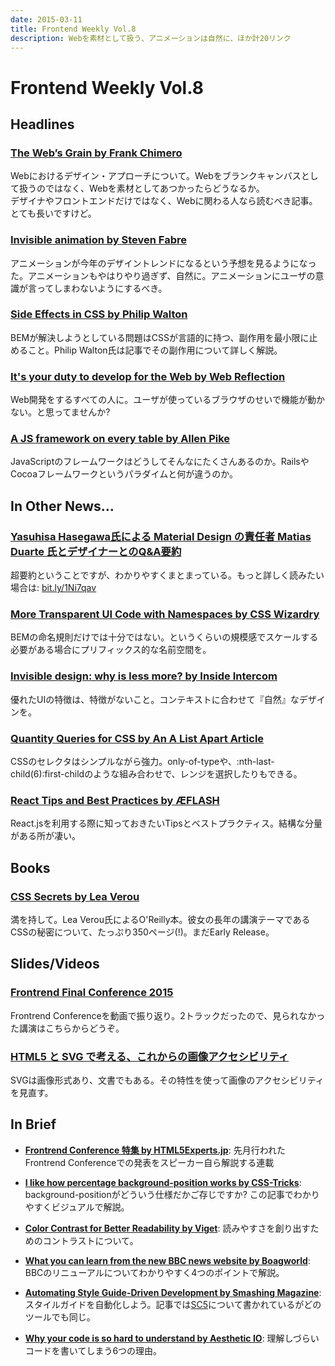 ```yaml
---
date: 2015-03-11
title: Frontend Weekly Vol.8
description: Webを素材として扱う、アニメーションは自然に、ほか計20リンク
---
```


# Frontend Weekly Vol.8

## Headlines

### [The Web’s Grain by Frank Chimero](http://frankchimero.com/talks/the-webs-grain/transcript/)

Webにおけるデザイン・アプローチについて。Webをブランクキャンバスとして扱うのではなく、Webを素材としてあつかったらどうなるか。  
デザイナやフロントエンドだけではなく、Webに関わる人なら読むべき記事。とても長いですけど。

### [Invisible animation by Steven Fabre](https://medium.com/@stevenfabre/invisible-animation-ffa27d0b77e5)

アニメーションが今年のデザイントレンドになるという予想を見るようになった。アニメーションもやはりやり過ぎず、自然に。アニメーションにユーザの意識が言ってしまわないようにするべき。

### [Side Effects in CSS by Philip Walton](http://philipwalton.com/articles/side-effects-in-css/)

BEMが解決しようとしている問題はCSSが言語的に持つ、副作用を最小限に止めること。Philip Walton氏は記事でその副作用について詳しく解説。

### [It's your duty to develop for the Web by Web Reflection](http://webreflection.blogspot.jp/2015/02/its-your-duty-to-develop-for-web.html)

Web開発をするすべての人に。ユーザが使っているブラウザのせいで機能が動かない。と思ってませんか?

### [A JS framework on every table by Allen Pike](http://www.allenpike.com/2015/javascript-framework-fatigue/)

JavaScriptのフレームワークはどうしてそんなにたくさんあるのか。RailsやCocoaフレームワークというパラダイムと何が違うのか。

## In Other News…

### [Yasuhisa Hasegawa氏による Material Design の責任者 Matias Duarte 氏とデザイナーとのQ&A要約](https://twitter.com/yhassy/status/573289433547575297)

超要約ということですが、わかりやすくまとまっている。もっと詳しく読みたい場合は: [bit.ly/1Ni7qav](bit.ly/1Ni7qav)

### [More Transparent UI Code with Namespaces by CSS Wizardry](http://csswizardry.com/2015/03/more-transparent-ui-code-with-namespaces/)

BEMの命名規則だけでは十分ではない。というくらいの規模感でスケールする必要がある場合にプリフィックス的な名前空間を。

### [Invisible design: why is less more? by Inside Intercom](http://blog.intercom.io/invisible-design/)

優れたUIの特徴は、特徴がないこと。コンテキストに合わせて『自然』なデザインを。

### [Quantity Queries for CSS by An A List Apart Article](http://alistapart.com/article/quantity-queries-for-css)

CSSのセレクタはシンプルながら強力。only-of-typeや、:nth-last-child(6):first-childのような組み合わせで、レンジを選択したりもできる。

### [**React Tips and Best Practices by ÆFLASH**](http://aeflash.com/2015-02/react-tips-and-best-practices.html)

React.jsを利用する際に知っておきたいTipsとベストプラクティス。結構な分量がある所が凄い。

## Books

### [CSS Secrets by Lea Verou](http://shop.oreilly.com/product/0636920031123.do)

満を持して。Lea Verou氏によるO'Reilly本。彼女の長年の講演テーマであるCSSの秘密について、たっぷり350ページ(!)。まだEarly Release。

## Slides/Videos

### [Frontrend Final Conference 2015](https://www.youtube.com/playlist?list=PLTo9gQMPMgGaVv9e-ZsrzhWvu5BgyWpi-)

Frontrend Conferenceを動画で振り返り。2トラックだったので、見られなかった講演はこちらからどうぞ。

### [HTML5 と SVG で考える、これからの画像アクセシビリティ](http://www.slideshare.net/ssuser99dc16/html5fun-svg-accessibility)

SVGは画像形式あり、文書でもある。その特性を使って画像のアクセシビリティを見直す。

## In Brief

- [**Frontrend Conference 特集 by HTML5Experts.jp**](http://html5experts.jp/series/frontrend/): 先月行われたFrontrend Conferenceでの発表をスピーカー自ら解説する連載

- [**I like how percentage background-position works by CSS-Tricks**](https://css-tricks.com/i-like-how-percentage-background-position-works/): background-positionがどういう仕様だかご存じですか? この記事でわかりやすくビジュアルで解説。

- [**Color Contrast for Better Readability by Viget**](http://viget.com/inspire/color-contrast): 読みやすさを創り出すためのコントラストについて。

- [**What you can learn from the new BBC news website by Boagworld**](https://boagworld.com/design/what-you-can-learn-from-the-new-bbc-news-website/): BBCのリニューアルについてわかりやすく4つのポイントで解説。

- [**Automating Style Guide-Driven Development by Smashing Magazine**](http://www.smashingmagazine.com/2015/03/05/automating-style-guide-driven-development/): スタイルガイドを自動化しよう。記事では[SC5](http://styleguide.sc5.io/)について書かれているがどのツールでも同じ。

- [**Why your code is so hard to understand by Aesthetic IO**](http://aestheticio.com/why-your-code-is-hard-to-understand/): 理解しづらいコードを書いてしまう6つの理由。
